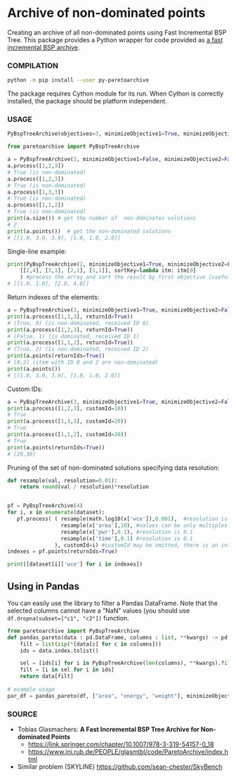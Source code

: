 # Archive of non-dominated points

Creating an archive of all non-dominated points using Fast Incremental BSP Tree. This package provides a Python wrapper for code provided as [a fast incremental BSP archive](https://www.ini.rub.de/PEOPLE/glasmtbl/code/ParetoArchive/index.html).

### COMPILATION

```bash
python -m pip install --user py-paretoarchive
```

The package requires Cython module for its run. When Cython is correctly installed, the package should be platform independent.

### USAGE

```python
PyBspTreeArchive(objectives=3, minimizeObjective1=True, minimizeObjective2=True, minimizeObjective3=True, minimizeObjective4=True)
```

```python
from paretoarchive import PyBspTreeArchive

a = PyBspTreeArchive(3, minimizeObjective1=False, minimizeObjective2=False, minimizeObjective3=True)
a.process([1,2,3]) 
# True (is non-dominated)
a.process([1,2,3])
# True (is non-dominated)
a.process([1,3,3])
# True (is non-dominated)
a.process([1,1,2])
# True (is non-dominated)
print(a.size()) # get the number of  non-dominates solutions
# 2
print(a.points())  # get the non-dominated solutions
# [[1.0, 3.0, 3.0], [1.0, 1.0, 2.0]]
```

Single-line example:
```python
print(PyBspTreeArchive(2, minimizeObjective1=True, minimizeObjective2=False).filter( 
    [[2,4], [3,1], [2,1], [1,1]], sortKey=lambda itm: itm[0]
    ) #process the array and sort the result by first objective (useful for plotting)
# [[1.0, 1.0], [2.0, 4.0]]
```


Return indexes of the elements:

```python
a = PyBspTreeArchive(3, minimizeObjective1=True, minimizeObjective2=False)
print(a.process([1,3,3], returnId=True))
# (True, 0) (is non-dominated, received ID 0)
print(a.process([1,2,3], returnId=True))
# (False, 1) (is dominated, received ID 1)
print(a.process([1,1,2], returnId=True))
# (True, 2) (is non-dominated, received ID 2)
print(a.points(returnIds=True))
# [0,2] (item with ID 0 and 2 are non-dominated)
print(a.points())
# [[1.0, 3.0, 3.0], [1.0, 1.0, 2.0]]
```

Custom IDs:

```python
a = PyBspTreeArchive(3, minimizeObjective1=True, minimizeObjective2=False)
print(a.process([1,2,3], customId=10))
# True
print(a.process([1,3,3], customId=20))
# True
print(a.process([1,1,2], customId=30))
# True
print(a.points(returnIds=True))
# [20,30]
```

Pruning of the set of non-dominated solutions specifying data resolution:

```python
def resample(val, resolution=0.01):
    return round(val / resolution)*resolution


pf = PyBspTreeArchive(4)
for i, x in enumerate(dataset):
   pf.process( ( resample(math.log10(x['wce']),0.001),  #resolution is 0.001
                 resample(x['area'],10), #values can be only multiples of 10
                 resample(x['pwr'],0.1), #resolution is 0.1
                 resample(x['time'],0.1) #resolution is 0.1
               ), customId=i) #customId may be omitted, there is an internal counter initialized to 0
indexes = pf.points(returnIds=True)

print([dataset[i]['wce'] for i in indexes])
```

## Using in Pandas
You can easily use the library to filter a Pandas DataFrame. Note that the selected columns cannot have a "NaN" values (you should use `df.dropna(subset=["c1", "c2"])` function.

```python
from paretoarchive import PyBspTreeArchive
def pandas_pareto(data : pd.DataFrame, columns : list, **kwargs) -> pd.DataFrame:
    filt = list(zip(*[data[c] for c in columns]))
    ids = data.index.tolist()

    sel = [ids[i] for i in PyBspTreeArchive(len(columns), **kwargs).filter(filt, returnIds=True)]
    filt = [i in sel for i in ids]
    return data[filt]
    
# example usage    
par_df = pandas_pareto(df, ["area", "energy", "weight"], minimizeObjective2 = False)
```

### SOURCE

* Tobias Glasmachers: **A Fast Incremental BSP Tree Archive for Non-dominated Points**
  * https://link.springer.com/chapter/10.1007/978-3-319-54157-0_18
  * https://www.ini.rub.de/PEOPLE/glasmtbl/code/ParetoArchive/index.html
* Similar problem (SKYLINE)
  https://github.com/sean-chester/SkyBench


